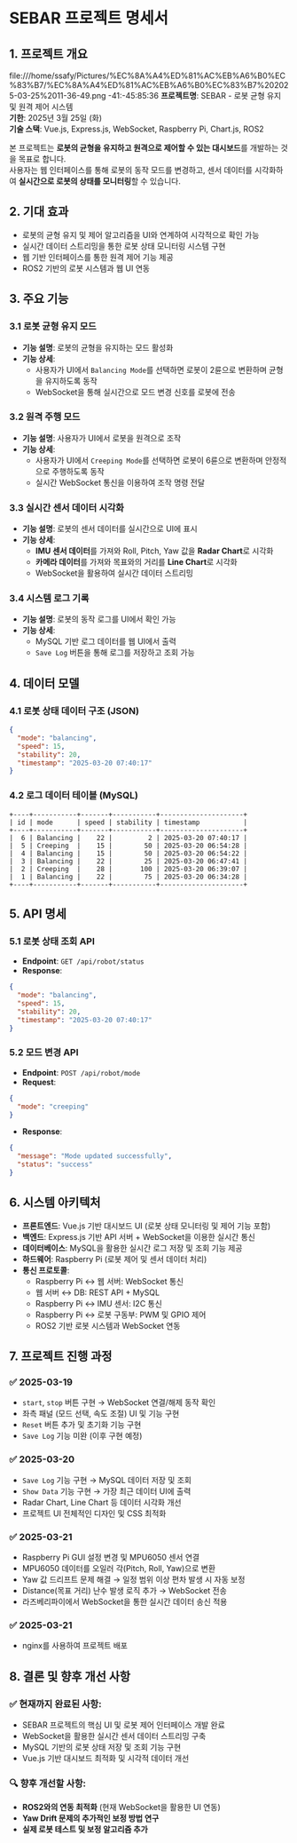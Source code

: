 # SEBAR 프로젝트 명세서

## 1. 프로젝트 개요
file:///home/ssafy/Pictures/%EC%8A%A4%ED%81%AC%EB%A6%B0%EC%83%B7/%EC%8A%A4%ED%81%AC%EB%A6%B0%EC%83%B7%202025-03-25%2011-36-49.png
-41:-45:85:36
**프로젝트명**: SEBAR - 로봇 균형 유지 및 원격 제어 시스템  
**기한**: 2025년 3월 25일 (화)  
**기술 스택**: Vue.js, Express.js, WebSocket, Raspberry Pi, Chart.js, ROS2  

본 프로젝트는 **로봇의 균형을 유지하고 원격으로 제어할 수 있는 대시보드**를 개발하는 것을 목표로 합니다.  
사용자는 웹 인터페이스를 통해 로봇의 동작 모드를 변경하고, 센서 데이터를 시각화하여 **실시간으로 로봇의 상태를 모니터링**할 수 있습니다.

## 2. 기대 효과

- 로봇의 균형 유지 및 제어 알고리즘을 UI와 연계하여 시각적으로 확인 가능
- 실시간 데이터 스트리밍을 통한 로봇 상태 모니터링 시스템 구현
- 웹 기반 인터페이스를 통한 원격 제어 기능 제공
- ROS2 기반의 로봇 시스템과 웹 UI 연동

## 3. 주요 기능

### 3.1 로봇 균형 유지 모드
- **기능 설명**: 로봇의 균형을 유지하는 모드 활성화
- **기능 상세**:
  - 사용자가 UI에서 `Balancing Mode`를 선택하면 로봇이 2륜으로 변환하며 균형을 유지하도록 동작
  - WebSocket을 통해 실시간으로 모드 변경 신호를 로봇에 전송

### 3.2 원격 주행 모드
- **기능 설명**: 사용자가 UI에서 로봇을 원격으로 조작
- **기능 상세**:
  - 사용자가 UI에서 `Creeping Mode`를 선택하면 로봇이 6륜으로 변환하며 안정적으로 주행하도록 동작
  - 실시간 WebSocket 통신을 이용하여 조작 명령 전달

### 3.3 실시간 센서 데이터 시각화
- **기능 설명**: 로봇의 센서 데이터를 실시간으로 UI에 표시
- **기능 상세**:
  - **IMU 센서 데이터**를 가져와 Roll, Pitch, Yaw 값을 **Radar Chart**로 시각화
  - **카메라 데이터**를 가져와 목표와의 거리를 **Line Chart**로 시각화
  - WebSocket을 활용하여 실시간 데이터 스트리밍

### 3.4 시스템 로그 기록
- **기능 설명**: 로봇의 동작 로그를 UI에서 확인 가능
- **기능 상세**:
  - MySQL 기반 로그 데이터를 웹 UI에서 출력
  - `Save Log` 버튼을 통해 로그를 저장하고 조회 가능

## 4. 데이터 모델

### 4.1 로봇 상태 데이터 구조 (JSON)
```json
{
  "mode": "balancing",
  "speed": 15,
  "stability": 20,
  "timestamp": "2025-03-20 07:40:17"
}
```

### 4.2 로그 데이터 테이블 (MySQL)
```
+----+-----------+-------+-----------+---------------------+
| id | mode      | speed | stability | timestamp           |
+----+-----------+-------+-----------+---------------------+
|  6 | Balancing |    22 |         2 | 2025-03-20 07:40:17 |
|  5 | Creeping  |    15 |        50 | 2025-03-20 06:54:28 |
|  4 | Balancing |    15 |        50 | 2025-03-20 06:54:22 |
|  3 | Balancing |    22 |        25 | 2025-03-20 06:47:41 |
|  2 | Creeping  |    28 |       100 | 2025-03-20 06:39:07 |
|  1 | Balancing |    22 |        75 | 2025-03-20 06:34:28 |
+----+-----------+-------+-----------+---------------------+
```

## 5. API 명세

### 5.1 로봇 상태 조회 API
- **Endpoint**: `GET /api/robot/status`
- **Response**:
```json
{
  "mode": "balancing",
  "speed": 15,
  "stability": 20,
  "timestamp": "2025-03-20 07:40:17"
}
```

### 5.2 모드 변경 API
- **Endpoint**: `POST /api/robot/mode`
- **Request**:
```json
{
  "mode": "creeping"
}
```
- **Response**:
```json
{
  "message": "Mode updated successfully",
  "status": "success"
}
```

## 6. 시스템 아키텍처

- **프론트엔드**: Vue.js 기반 대시보드 UI (로봇 상태 모니터링 및 제어 기능 포함)
- **백엔드**: Express.js 기반 API 서버 + WebSocket을 이용한 실시간 통신
- **데이터베이스**: MySQL을 활용한 실시간 로그 저장 및 조회 기능 제공
- **하드웨어**: Raspberry Pi (로봇 제어 및 센서 데이터 처리)
- **통신 프로토콜**:
  - Raspberry Pi ↔ 웹 서버: WebSocket 통신
  - 웹 서버 ↔ DB: REST API + MySQL
  - Raspberry Pi ↔ IMU 센서: I2C 통신
  - Raspberry Pi ↔ 로봇 구동부: PWM 및 GPIO 제어
  - ROS2 기반 로봇 시스템과 WebSocket 연동

## 7. 프로젝트 진행 과정

### ✅ 2025-03-19
- `start`, `stop` 버튼 구현 → WebSocket 연결/해제 동작 확인
- 좌측 패널 (모드 선택, 속도 조절) UI 및 기능 구현
- `Reset` 버튼 추가 및 초기화 기능 구현
- `Save Log` 기능 미완 (이후 구현 예정)

### ✅ 2025-03-20
- `Save Log` 기능 구현 → MySQL 데이터 저장 및 조회
- `Show Data` 기능 구현 → 가장 최근 데이터 UI에 출력
- Radar Chart, Line Chart 등 데이터 시각화 개선
- 프로젝트 UI 전체적인 디자인 및 CSS 최적화

### ✅ 2025-03-21
- Raspberry Pi GUI 설정 변경 및 MPU6050 센서 연결
- MPU6050 데이터를 오일러 각(Pitch, Roll, Yaw)으로 변환
- Yaw 값 드리프트 문제 해결 → 일정 범위 이상 편차 발생 시 자동 보정
- Distance(목표 거리) 난수 발생 로직 추가 → WebSocket 전송
- 라즈베리파이에서 WebSocket을 통한 실시간 데이터 송신 적용

### ✅ 2025-03-21
- nginx를 사용하여 프로젝트 배포

## 8. 결론 및 향후 개선 사항

### ✅ 현재까지 완료된 사항:
- SEBAR 프로젝트의 핵심 UI 및 로봇 제어 인터페이스 개발 완료
- WebSocket을 활용한 실시간 센서 데이터 스트리밍 구축
- MySQL 기반의 로봇 상태 저장 및 조회 기능 구현
- Vue.js 기반 대시보드 최적화 및 시각적 데이터 개선

### 🔍 향후 개선할 사항:
- **ROS2와의 연동 최적화** (현재 WebSocket을 활용한 UI 연동)
- **Yaw Drift 문제의 추가적인 보정 방법 연구**
- **실제 로봇 테스트 및 보정 알고리즘 추가**

